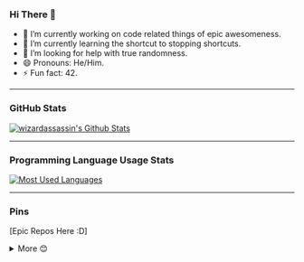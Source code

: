 ### Hi There 👋

-   🔭 I’m currently working on code related things of epic awesomeness.
-   🌱 I’m currently learning the shortcut to stopping shortcuts.
-   🤔 I’m looking for help with true randomness.
-   😄 Pronouns: He/Him.
-   ⚡ Fun fact: 42.

---

### GitHub Stats

[![wizardassassin's Github Stats](https://github-readme-stats.vercel.app/api?username=wizardassassin&include_all_commits=true&count_private=true&show_icons=true&theme=radical)](https://github.com/wizardassassin)

---

### Programming Language Usage Stats

[![Most Used Languages](https://github-readme-stats.vercel.app/api/top-langs/?username=wizardassassin&theme=radical)](https://github.com/wizardassassin)

---

### Pins

[Epic Repos Here :D]

<!-- <a href="https://github.com/wizardassassin">
  <img align="top"
    src="https://github-readme-stats.vercel.app/api/pin/?username=wizardassassin&repo=TempRepo&theme=radical"
    alt="wizardassassin/TempRepo Github Repo" />
  <img align="top"
    src="https://github-readme-stats.vercel.app/api/pin/?username=wizardassassin&repo=TempRepo&theme=radical"
    alt="wizardassassin/TempRepo Github Repo" />
</a> -->

<details>
  <summary>More 😊</summary>
  <br>
  <a href="https://github.com/wizardassassin">
    <img align="top"
      src="https://github-readme-stats.vercel.app/api/pin/?username=wizardassassin&repo=wizardassassin.github.io&theme=radical"
      alt="wizardassassin/wizardassassin.github.io Github Repo" />
    <img align="top"
      src="https://github-readme-stats.vercel.app/api/pin/?username=wizardassassin&repo=graphing-data&theme=radical"
      alt="wizardassassin/graphing-data Github Repo" />
    <img align="top"
      src="https://github-readme-stats.vercel.app/api/pin/?username=wizardassassin&repo=simple-quiz&theme=radical"
      alt="wizardassassin/simple-quiz Github Repo" />
  </a>
</details>

